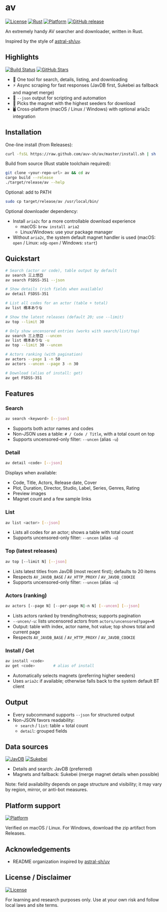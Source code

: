 # av

[![License](https://img.shields.io/badge/license-MIT-blue.svg)](LICENSE)
[![Rust](https://img.shields.io/badge/rust-stable-orange.svg)](https://www.rust-lang.org/)
[![Platform](https://img.shields.io/badge/platform-macOS%20%7C%20Linux%20%7C%20Windows-lightgrey.svg)](#platform-support)
[![GitHub release](https://img.shields.io/github/release/auv-sh/av.svg)](https://github.com/auv-sh/av/releases)

An extremely handy AV searcher and downloader, written in Rust.

Inspired by the style of [astral-sh/uv](https://github.com/astral-sh/uv).

## Highlights

[![Build Status](https://img.shields.io/github/actions/workflow/status/auv-sh/av/release.yml?branch=main)](https://github.com/auv-sh/av/actions)
[![GitHub Stars](https://img.shields.io/github/stars/auv-sh/av?style=social)](https://github.com/auv-sh/av)

- 🚀 One tool for search, details, listing, and downloading
- ⚡️ Async scraping for fast responses (JavDB first, Sukebei as fallback and magnet merge)
- 🧾 `--json` output for scripting and automation
- 🧲 Picks the magnet with the highest seeders for download
- 🖥️ Cross-platform (macOS / Linux / Windows) with optional aria2c integration

## Installation

One-line install (from Releases):

```bash
curl -fsSL https://raw.github.com/auv-sh/av/master/install.sh | sh
```

Build from source (Rust stable toolchain required):

```bash
git clone <your-repo-url> av && cd av
cargo build --release
./target/release/av --help
```

Optional: add to PATH

```bash
sudo cp target/release/av /usr/local/bin/
```

Optional downloader dependency:

- Install `aria2c` for a more controllable download experience
  - macOS: `brew install aria2`
  - Linux/Windows: use your package manager
- Without `aria2c`, the system default magnet handler is used (macOS: `open` / Linux: `xdg-open` / Windows: `start`)

## Quickstart

```bash
# Search (actor or code), table output by default
av search 三上悠亞
av search FSDSS-351 --json

# Show details (rich fields when available)
av detail FSDSS-351

# List all codes for an actor (table + total)
av list 橋本ありな

# Show the latest releases (default 20; use --limit)
av top --limit 30

# Only show uncensored entries (works with search/list/top)
av search 三上悠亞 --uncen
av list 橋本ありな -u
av top --limit 30 --uncen

# Actors ranking (with pagination)
av actors --page 1 -n 50
av actors --uncen --page 3 -n 30

# Download (alias of install: get)
av get FSDSS-351
```

## Features

### Search

```bash
av search <keyword> [--json]
```

- Supports both actor names and codes
- Non-JSON uses a table: `# / Code / Title`, with a total count on top
- Supports uncensored-only filter: `--uncen` (alias `-u`)

### Detail

```bash
av detail <code> [--json]
```

Displays when available:

- Code, Title, Actors, Release date, Cover
- Plot, Duration, Director, Studio, Label, Series, Genres, Rating
- Preview images
- Magnet count and a few sample links

### List

```bash
av list <actor> [--json]
```

- Lists all codes for an actor; shows a table with total count
- Supports uncensored-only filter: `--uncen` (alias `-u`)

### Top (latest releases)

```bash
av top [--limit N] [--json]
```

- Lists latest titles from JavDB (most recent first); defaults to 20 items
- Respects `AV_JAVDB_BASE` / `AV_HTTP_PROXY` / `AV_JAVDB_COOKIE`
- Supports uncensored-only filter: `--uncen` (alias `-u`)

### Actors (ranking)

```bash
av actors [--page N] [--per-page N|-n N] [--uncen] [--json]
```

- Lists actors ranked by trending/hotness; supports pagination
- `--uncen/-u`: lists uncensored actors from `actors/uncensored?page=N`
- Output: table with index, actor name, hot value; top shows total and current page
- Respects `AV_JAVDB_BASE` / `AV_HTTP_PROXY` / `AV_JAVDB_COOKIE`

### Install / Get

```bash
av install <code>
av get <code>        # alias of install
```

- Automatically selects magnets (preferring higher seeders)
- Uses `aria2c` if available; otherwise falls back to the system default BT client

## Output

- Every subcommand supports `--json` for structured output
- Non-JSON favors readability:
  - `search` / `list`: table + total count
  - `detail`: grouped fields

## Data sources

[![JavDB](https://img.shields.io/badge/JavDB-primary-red.svg)](https://javdb.com)
[![Sukebei](https://img.shields.io/badge/Sukebei-magnets-orange.svg)](https://sukebei.nyaa.si)

- Details and search: JavDB (preferred)
- Magnets and fallback: Sukebei (merge magnet details when possible)

Note: field availability depends on page structure and visibility; it may vary by region, mirror, or anti-bot measures.

## Platform support

[![Platform](https://img.shields.io/badge/platform-macOS%20%7C%20Linux%20%7C%20Windows-lightgrey.svg)](#platform-support)

Verified on macOS / Linux. For Windows, download the zip artifact from Releases.

## Acknowledgements

- README organization inspired by [astral-sh/uv](https://github.com/astral-sh/uv)

## License / Disclaimer

[![License](https://img.shields.io/badge/license-MIT-blue.svg)](LICENSE)

For learning and research purposes only. Use at your own risk and follow local laws and site terms.
